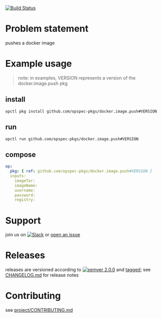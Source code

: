 [![Build Status](https://travis-ci.org/opspec-pkgs/docker.image.push.svg?branch=master)](https://travis-ci.org/opspec-pkgs/docker.image.push)

# Problem statement

pushes a docker image

# Example usage

> note: in examples, VERSION represents a version of the
> docker.image.push pkg

## install

```shell
opctl pkg install github.com/opspec-pkgs/docker.image.push#VERSION
```

## run

```
opctl run github.com/opspec-pkgs/docker.image.push#VERSION
```

## compose

```yaml
op:
  pkg: { ref: github.com/opspec-pkgs/docker.image.push#VERSION }
  inputs: 
    imageTar:
    imageName:
    username:
    password:
    registry:
```


# Support

join us on
[![Slack](https://opspec-slackin.herokuapp.com/badge.svg)](https://opspec-slackin.herokuapp.com/)
or
[open an issue](https://github.com/opspec-pkgs/docker.image.push/issues)

# Releases

releases are versioned according to
[![semver 2.0.0](https://img.shields.io/badge/semver-2.0.0-brightgreen.svg)](http://semver.org/spec/v2.0.0.html)
and [tagged](https://git-scm.com/book/en/v2/Git-Basics-Tagging); see
[CHANGELOG.md](CHANGELOG.md) for release notes

# Contributing

see
[project/CONTRIBUTING.md](https://github.com/opspec-pkgs/project/blob/master/CONTRIBUTING.md)
